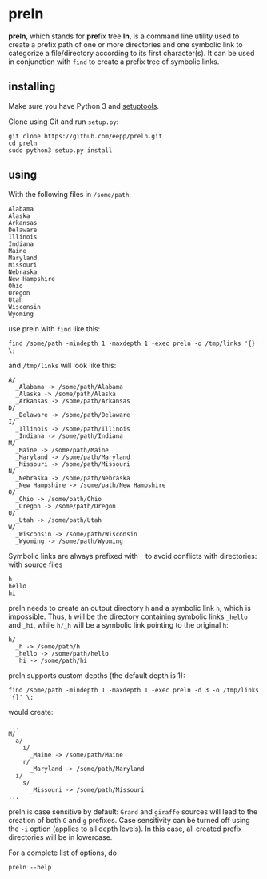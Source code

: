 preln
=====

**preln**, which stands for **pre**fix tree **ln**, is a command line
utility used to create a prefix path of one or more directories and one
symbolic link to categorize a file/directory according to its first
character(s). It can be used in conjunction with `find` to create a
prefix tree of symbolic links.


installing
----------

Make sure you have Python 3 and
[setuptools](https://pypi.python.org/pypi/setuptools).

Clone using Git and run `setup.py`:

    git clone https://github.com/eepp/preln.git
    cd preln
    sudo python3 setup.py install


using
-----

With the following files in `/some/path`:

    Alabama
    Alaska
    Arkansas
    Delaware
    Illinois
    Indiana
    Maine
    Maryland
    Missouri
    Nebraska
    New Hampshire
    Ohio
    Oregon
    Utah
    Wisconsin
    Wyoming

use preln with `find` like this:

    find /some/path -mindepth 1 -maxdepth 1 -exec preln -o /tmp/links '{}' \;

and `/tmp/links` will look like this:

    A/
      _Alabama -> /some/path/Alabama
      _Alaska -> /some/path/Alaska
      _Arkansas -> /some/path/Arkansas
    D/
      _Delaware -> /some/path/Delaware
    I/
      _Illinois -> /some/path/Illinois
      _Indiana -> /some/path/Indiana
    M/
      _Maine -> /some/path/Maine
      _Maryland -> /some/path/Maryland
      _Missouri -> /some/path/Missouri
    N/
      _Nebraska -> /some/path/Nebraska
      _New Hampshire -> /some/path/New Hampshire
    O/
      _Ohio -> /some/path/Ohio
      _Oregon -> /some/path/Oregon
    U/
      _Utah -> /some/path/Utah
    W/
      _Wisconsin -> /some/path/Wisconsin
      _Wyoming -> /some/path/Wyoming

Symbolic links are always prefixed with `_` to avoid conflicts with
directories: with source files

    h
    hello
    hi

preln needs to create an output directory `h` and a symbolic link `h`,
which is impossible. Thus, `h` will be the directory containing
symbolic links `_hello` and `_hi`, while `h/_h` will be a symbolic link
pointing to the original `h`:

    h/
      _h -> /some/path/h
      _hello -> /some/path/hello
      _hi -> /some/path/hi

preln supports custom depths (the default depth is 1):

    find /some/path -mindepth 1 -maxdepth 1 -exec preln -d 3 -o /tmp/links '{}' \;

would create:

    ...
    M/
      a/
        i/
          _Maine -> /some/path/Maine
        r/
          _Maryland -> /some/path/Maryland
      i/
        s/
          _Missouri -> /some/path/Missouri
    ...

preln is case sensitive by default: `Grand` and `giraffe` sources
will lead to the creation of both `G` and `g` prefixes.
Case sensitivity can be turned off using the `-i` option (applies to
all depth levels). In this case, all created prefix directories will
be in lowercase.

For a complete list of options, do

    preln --help
